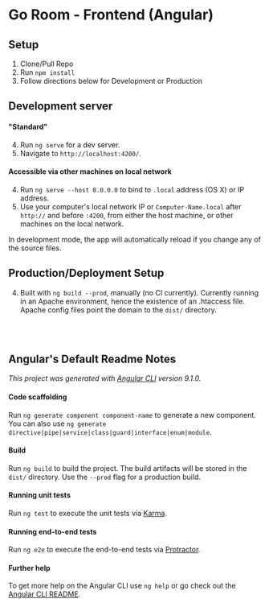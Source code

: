 # Go Room - Frontend (Angular)

## Setup
1. Clone/Pull Repo
2. Run `npm install`
3. Follow directions below for Development or Production

## Development server
#### "Standard"
4. Run `ng serve` for a dev server.
5. Navigate to `http://localhost:4200/`.
#### Accessible via other machines on local network
4. Run `ng serve --host 0.0.0.0` to bind to `.local` address (OS X) or IP address.
5. Use your computer's local network IP or `Computer-Name.local` after `http://` and before `:4200`, from either the host machine, or other machines on the local network.

In development mode, the app will automatically reload if you change any of the source files.

## Production/Deployment Setup
4. Built with `ng build --prod`, manually (no CI currently). Currently running in an Apache environment, hence the existence of an .htaccess file. Apache config files point the domain to the `dist/` directory.

<br><br>

## Angular's Default Readme Notes
_This project was generated with [Angular CLI](https://github.com/angular/angular-cli) version 9.1.0._

#### Code scaffolding
Run `ng generate component component-name` to generate a new component. You can also use `ng generate directive|pipe|service|class|guard|interface|enum|module`.

#### Build
Run `ng build` to build the project. The build artifacts will be stored in the `dist/` directory. Use the `--prod` flag for a production build.

#### Running unit tests
Run `ng test` to execute the unit tests via [Karma](https://karma-runner.github.io).

#### Running end-to-end tests
Run `ng e2e` to execute the end-to-end tests via [Protractor](http://www.protractortest.org/).

#### Further help
To get more help on the Angular CLI use `ng help` or go check out the [Angular CLI README](https://github.com/angular/angular-cli/blob/master/README.md).
